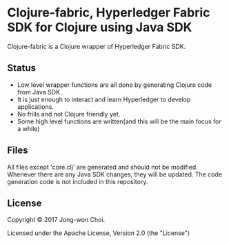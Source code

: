 # Clojure-fabric, Hyperledger Fabric SDK for Clojure using Java SDK

Clojure-fabric is a Clojure wrapper of Hyperledger Fabric SDK.

## Status

   * Low level wrapper functions are all done by generating Clojure code from Java SDK.
   * It is just enough to interact and learn Hyperledger to develop applications.
   * No frills and not Clojure friendly yet.
   * Some high level functions are written(and this will be the main focus for a while)
   
## Files

All files except 'core.clj' are generated and should not be modified. 
Whenever there are any Java SDK changes, they will be updated.
The code generation code is not included in this repository.

## License
Copyright &copy; 2017 Jong-won Choi. 

Licensed under the Apache License, Version 2.0 (the "License")